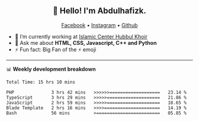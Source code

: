 <h2 align="center">👋 Hello! I'm Abdulhafizk.</h2>
<p align="center">
  <a href="https://web.facebook.com/profile.php?id=100080122707224">Facebook</a> •
  <a href="https://www.instagram.com/abdulhafizh_k/">Instagram</a> •
  <a href="https://github.com/abdulhafizk">Github</a>
</p>


- 🔭 I’m currently working at [Islamic Center Hubbul Khoir](https://hubbulkhoir.sch.id/)
- 💬 Ask me about **HTML, CSS, Javascript, C++ and Python**
- ⚡ Fun fact: Big Fan of the :zap: emoji

-------

📊 **Weekly development breakdown**
<!--START_SECTION:waka-->

```HTML, CSS, Javascript, C++, Python, Jsx, Json, Lock.
Total Time: 15 hrs 10 mins

PHP              3 hrs 42 mins   >>>>>>===================   23.14 %
TypeScript       3 hrs 29 mins   >>>>>====================   21.86 %
JavaScript       2 hrs 59 mins   >>>>>====================   18.65 %
Blade Template   2 hrs 16 mins   >>>>=====================   14.19 %
Bash             56 mins         >========================   05.85 %
```

<!--END_SECTION:waka-->
